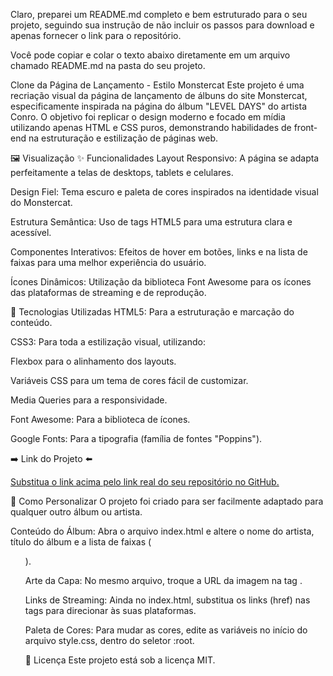 Claro, preparei um README.md completo e bem estruturado para o seu projeto, seguindo sua instrução de não incluir os passos para download e apenas fornecer o link para o repositório.

Você pode copiar e colar o texto abaixo diretamente em um arquivo chamado README.md na pasta do seu projeto.

Clone da Página de Lançamento - Estilo Monstercat
Este projeto é uma recriação visual da página de lançamento de álbuns do site Monstercat, especificamente inspirada na página do álbum "LEVEL DAYS" do artista Conro. O objetivo foi replicar o design moderno e focado em mídia utilizando apenas HTML e CSS puros, demonstrando habilidades de front-end na estruturação e estilização de páginas web.

🖼️ Visualização
✨ Funcionalidades
Layout Responsivo: A página se adapta perfeitamente a telas de desktops, tablets e celulares.

Design Fiel: Tema escuro e paleta de cores inspirados na identidade visual do Monstercat.

Estrutura Semântica: Uso de tags HTML5 para uma estrutura clara e acessível.

Componentes Interativos: Efeitos de hover em botões, links e na lista de faixas para uma melhor experiência do usuário.

Ícones Dinâmicos: Utilização da biblioteca Font Awesome para os ícones das plataformas de streaming e de reprodução.

🚀 Tecnologias Utilizadas
HTML5: Para a estruturação e marcação do conteúdo.

CSS3: Para toda a estilização visual, utilizando:

Flexbox para o alinhamento dos layouts.

Variáveis CSS para um tema de cores fácil de customizar.

Media Queries para a responsividade.

Font Awesome: Para a biblioteca de ícones.

Google Fonts: Para a tipografia (família de fontes "Poppins").


➡️ Link  do Projeto ⬅️

[Substitua o link acima pelo link real do seu repositório no GitHub.](https://danielsoares30.github.io/MusicaSpotify/)

🔧 Como Personalizar
O projeto foi criado para ser facilmente adaptado para qualquer outro álbum ou artista.

Conteúdo do Álbum: Abra o arquivo index.html e altere o nome do artista, título do álbum e a lista de faixas (<ol>).

Arte da Capa: No mesmo arquivo, troque a URL da imagem na tag <img class="album-art">.

Links de Streaming: Ainda no index.html, substitua os links (href) nas tags <a> para direcionar às suas plataformas.

Paleta de Cores: Para mudar as cores, edite as variáveis no início do arquivo style.css, dentro do seletor :root.

📜 Licença
Este projeto está sob a licença MIT.
